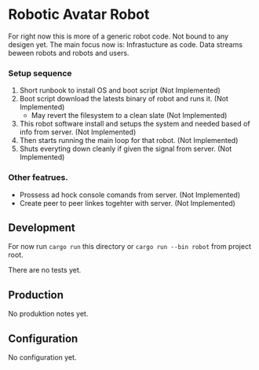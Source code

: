# Robotic Avatar Robot

For right now this is more of a generic robot code. Not bound to any desigen yet.
The main focus now is:
Infrastucture as code.
Data streams beween robots and robots and users.

### Setup sequence
1. Short runbook to install OS and boot script (Not Implemented)
2. Boot script download the latests binary of robot and runs it. (Not Implemented)
    * May revert the filesystem to a clean slate (Not Implemented)
3. This robot software install and setups the system and needed based of info from server. (Not Implemented)
4. Then starts running the main loop for that robot. (Not Implemented)
5. Shuts everyting down cleanly if given the signal from server. (Not Implemented)

### Other featrues.
* Prossess ad hock console comands from server. (Not Implemented)
* Create peer to peer linkes togehter with server. (Not Implemented)

## Development

For now run `cargo run` this directory or `cargo run --bin robot` from project root. 

There are no tests yet.

## Production
No produktion notes yet.

## Configuration
No configuration yet.
